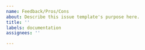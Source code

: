 ```yaml
---
name: Feedback/Pros/Cons
about: Describe this issue template's purpose here.
title: ''
labels: documentation
assignees: ''

---
```



